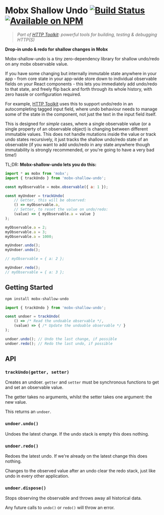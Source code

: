 # Mobx Shallow Undo [![Build Status](https://github.com/httptoolkit/mobx-shallow-undo/workflows/CI/badge.svg)](https://github.com/httptoolkit/mobx-shallow-undo/actions) [![Available on NPM](https://img.shields.io/npm/v/mobx-shallow-undo.svg)](https://npmjs.com/package/mobx-shallow-undo)

> _Part of [HTTP Toolkit](https://httptoolkit.tech): powerful tools for building, testing & debugging HTTP(S)_

**Drop-in undo &amp; redo for shallow changes in Mobx**

Mobx-shallow-undo is a tiny zero-dependency library for shallow undo/redo on any mobx observable value.

If you have some changing but internally immutable state anywhere in your app - from core state in your app-wide store down to individual observable fields on your React components - this lets you immediately add undo/redo to that state, and freely flip back and forth through its whole history, with zero hassle or configuration required.

For example, [HTTP Toolkit](https://httptoolkit.tech/javascript/) uses this to support undo/redo in an autocompleting tagged input field, where undo behaviour needs to manage some of the state in the component, not just the text in the input field itself.

This is designed for _simple_ cases, where a single observable value (or a single property of an observable object) is changing between different immutable values. This does not handle mutations inside the value or track undo states recursively, it just tracks the shallow undo/redo state of an observable (if you want to add undo/redo in any state anywhere though immutability is strongly recommended, or you're going to have a very bad time!)

TL;DR: **Mobx-shallow-undo lets you do this:**

```javascript
import * as mobx from 'mobx';
import { trackUndo } from 'mobx-shallow-undo';

const myObservable = mobx.observable({ a: 1 });

const myUndoer = trackUndo(
    // Getter, this will be observed:
    () => myObservable.a,
    // Setter, to reset the value on undo/redo:
    (value) => { myObservable.a = value }
);

myObservable.a = 2;
myObservable.a = 3;
myObservable.a = 1000;

myUndoer.undo();
myUndoer.undo();

// myObservable = { a: 2 };

myUndoer.redo();
// myObservable = { a: 3 };
```

## Getting Started

```bash
npm install mobx-shallow-undo
```

```javascript
import { trackUndo } from 'mobx-shallow-undo';

const undoer = trackUndo(
    () => /* Read the undoable observable */,
    (value) => { /* Update the undoable observable */ }
);

undoer.undo(); // Undo the last change, if possible
undoer.redo(); // Redo the last undo, if possible
```

## API

### `trackUndo(getter, setter)`

Creates an undoer. `getter` and `setter` must be synchronous functions to get and set an observable value.

The getter takes no arguments, whilst the setter takes one argument: the new value.

This returns an `undoer`.

### `undoer.undo()`

Undoes the latest change. If the undo stack is empty this does nothing.

### `undoer.redo()`

Redoes the latest undo. If we're already on the latest change this does nothing.

Changes to the observed value after an undo clear the redo stack, just like undo in every other application.

### `undoer.dispose()`

Stops observing the observable and throws away all historical data.

Any future calls to `undo()` or `redo()` will throw an error.

